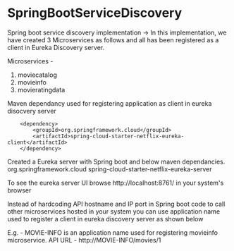 # SpringBootServiceDiscovery
Spring boot service discovery implementation ->
In this implementation, we have created 3 Microservices as follows and all has been registered as a client in Eureka Discovery server.

Microservices - 
1) moviecatalog
2) movieinfo
3) movieratingdata

Maven dependancy used for registering application as client in eureka disocvery server

		<dependency>
			<groupId>org.springframework.cloud</groupId>
			<artifactId>spring-cloud-starter-netflix-eureka-client</artifactId>
		</dependency>
    
Created a Eureka server with Spring boot and below maven dependancies.
		<dependency>
			<groupId>org.springframework.cloud</groupId>
			<artifactId>spring-cloud-starter-netflix-eureka-server</artifactId>
		</dependency>

To see the eureka server UI browse http://localhost:8761/ in your system's browser

Instead of hardcoding API hostname and IP port in Spring boot code to call other microservices hosted in your system 
you can use application name used to register a client in eureka discovery server as shown below

E.g. - MOVIE-INFO is an application name used for registering movieinfo microservice.
API URL - http://MOVIE-INFO/movies/1


